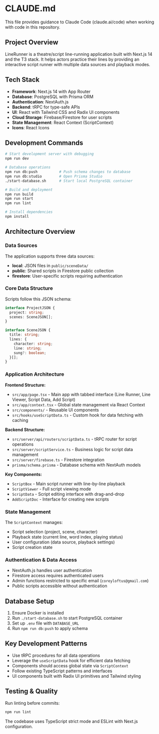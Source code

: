 # CLAUDE.md

This file provides guidance to Claude Code (claude.ai/code) when working with code in this repository.

## Project Overview

LineRunner is a theatre/script line-running application built with Next.js 14 and the T3 stack. It helps actors practice their lines by providing an interactive script runner with multiple data sources and playback modes.

## Tech Stack

- **Framework**: Next.js 14 with App Router
- **Database**: PostgreSQL with Prisma ORM
- **Authentication**: NextAuth.js
- **Backend**: tRPC for type-safe APIs
- **UI**: React with Tailwind CSS and Radix UI components
- **Cloud Storage**: Firebase/Firestore for user scripts
- **State Management**: React Context (ScriptContext)
- **Icons**: React Icons

## Development Commands

```bash
# Start development server with debugging
npm run dev

# Database operations
npm run db:push          # Push schema changes to database
npm run db:studio        # Open Prisma Studio
./start-database.sh      # Start local PostgreSQL container

# Build and deployment
npm run build
npm run start
npm run lint

# Install dependencies
npm install
```

## Architecture Overview

### Data Sources

The application supports three data sources:

- **local**: JSON files in `public/sceneData/`
- **public**: Shared scripts in Firestore public collection
- **firestore**: User-specific scripts requiring authentication

### Core Data Structure

Scripts follow this JSON schema:

```typescript
interface ProjectJSON {
  project: string;
  scenes: SceneJSON[];
}

interface SceneJSON {
  title: string;
  lines: {
    character: string;
    line: string;
    sung?: boolean;
  }[];
}
```

### Application Architecture

**Frontend Structure:**

- `src/app/page.tsx` - Main app with tabbed interface (Line Runner, Line Viewer, Script Data, Add Script)
- `src/app/context.tsx` - Global state management via React Context
- `src/components/` - Reusable UI components
- `src/hooks/useScriptData.ts` - Custom hook for data fetching with caching

**Backend Structure:**

- `src/server/api/routers/scriptData.ts` - tRPC router for script operations
- `src/server/scriptService.ts` - Business logic for script data management
- `src/server/firebase.ts` - Firestore integration
- `prisma/schema.prisma` - Database schema with NextAuth models

**Key Components:**

- `ScriptBox` - Main script runner with line-by-line playback
- `ScriptViewer` - Full script viewing mode
- `ScriptData` - Script editing interface with drag-and-drop
- `AddScriptDoc` - Interface for creating new scripts

### State Management

The `ScriptContext` manages:

- Script selection (project, scene, character)
- Playback state (current line, word index, playing status)
- User configuration (data source, playback settings)
- Script creation state

### Authentication & Data Access

- NextAuth.js handles user authentication
- Firestore access requires authenticated users
- Admin functions restricted to specific email (`coreyloftus@gmail.com`)
- Public scripts accessible without authentication

## Database Setup

1. Ensure Docker is installed
2. Run `./start-database.sh` to start PostgreSQL container
3. Set up `.env` file with `DATABASE_URL`
4. Run `npm run db:push` to apply schema

## Key Development Patterns

- Use tRPC procedures for all data operations
- Leverage the `useScriptData` hook for efficient data fetching
- Components should access global state via `ScriptContext`
- Follow existing TypeScript patterns and interfaces
- UI components built with Radix UI primitives and Tailwind styling

## Testing & Quality

Run linting before commits:

```bash
npm run lint
```

The codebase uses TypeScript strict mode and ESLint with Next.js configuration.
